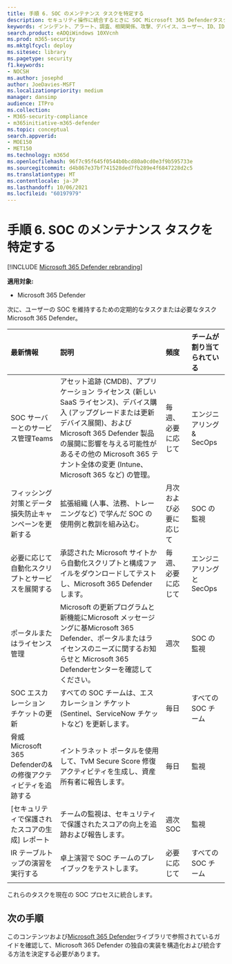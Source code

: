 ```yaml
---
title: 手順 6. SOC のメンテナンス タスクを特定する
description: セキュリティ操作に統合するときに SOC Microsoft 365 Defenderタスクを特定します。
keywords: インシデント、アラート、調査、相関関係、攻撃、デバイス、ユーザー、ID、ID、メールボックス、メール、365、microsoft、m365、インシデント対応、サイバー攻撃、secops、セキュリティ操作、soc
search.product: eADQiWindows 10XVcnh
ms.prod: m365-security
ms.mktglfcycl: deploy
ms.sitesec: library
ms.pagetype: security
f1.keywords:
- NOCSH
ms.author: josephd
author: JoeDavies-MSFT
ms.localizationpriority: medium
manager: dansimp
audience: ITPro
ms.collection:
- M365-security-compliance
- m365initiative-m365-defender
ms.topic: conceptual
search.appverid:
- MOE150
- MET150
ms.technology: m365d
ms.openlocfilehash: 96f7c95f645f0544b0bcd80a0cd0e3f9b595733e
ms.sourcegitcommit: d4b867e37bf741528ded7fb289e4f6847228d2c5
ms.translationtype: MT
ms.contentlocale: ja-JP
ms.lasthandoff: 10/06/2021
ms.locfileid: "60197979"
---
```

# <a name="step-6-identify-soc-maintenance-tasks"></a>手順 6. SOC のメンテナンス タスクを特定する

[!INCLUDE [Microsoft 365 Defender rebranding](../includes/microsoft-defender.md)]

**適用対象:**
- Microsoft 365 Defender

次に、ユーザーの SOC を維持するための定期的なタスクまたは必要なタスクMicrosoft 365 Defender。

| 最新情報  | 説明 | 頻度 | チームが割り当てられている |
|:-------|:-----|:-------|:-------|
| SOC サーバーとのサービス管理Teams   | アセット追跡 (CMDB)、アプリケーション ライセンス (新しい SaaS ライセンス)、デバイス購入 (アップグレードまたは更新デバイス展開)、および Microsoft 365 Defender 製品の展開に影響を与える可能性があるその他の Microsoft 365 テナント全体の変更 (Intune、Microsoft 365 など) の管理。 | 毎週、必要に応じて   | エンジニアリング & SecOps | 
| フィッシング対策とデータ損失防止キャンペーンを更新する | 拡張組織 (人事、法務、トレーニングなど) で学んだ SOC の使用例と教訓を組み込む。  | 月次および必要に応じて | SOC の監視 |
| 必要に応じて自動化スクリプトとサービスを展開する | 承認された Microsoft サイトから自動化スクリプトと構成ファイルをダウンロードしてテストし、Microsoft 365 Defenderします。 | 毎週、必要に応じて | エンジニアリングと SecOps | 
| ポータルまたはライセンス管理 | Microsoft の更新プログラムと新機能にMicrosoft メッセージングに基Microsoft 365 Defender、ポータルまたはライセンスのニーズに関するお知らせと Microsoft 365 Defenderセンターを確認してください。 | 週次 | SOC の監視| 
| SOC エスカレーション チケットの更新 | すべての SOC チームは、エスカレーション チケット (Sentinel、ServiceNow チケットなど) を更新します。 | 毎日 | すべての SOC チーム | 
| 脅威Microsoft 365 Defenderの&の修復アクティビティを追跡する | イントラネット ポータルを使用して、TvM Secure Score 修復アクティビティを生成し、資産所有者に報告します。 | 毎日 | 監視 | 
| [セキュリティで保護されたスコアの生成] レポート | チームの監視は、セキュリティで保護されたスコアの向上を追跡および報告します。 | 週次 SOC | 監視 | 
| IR テーブルトップの演習を実行する | 卓上演習で SOC チームのプレイブックをテストします。 | 必要に応じて | すべての SOC チーム | 
|||||

これらのタスクを現在の SOC プロセスに統合します。

## <a name="next-steps"></a>次の手順

このコンテンツおよび[Microsoft 365 Defender](/microsoft-365/security/defender)ライブラリで参照されているガイドを確認して、Microsoft 365 Defender の独自の実装を構造化および統合する方法を決定する必要があります。
